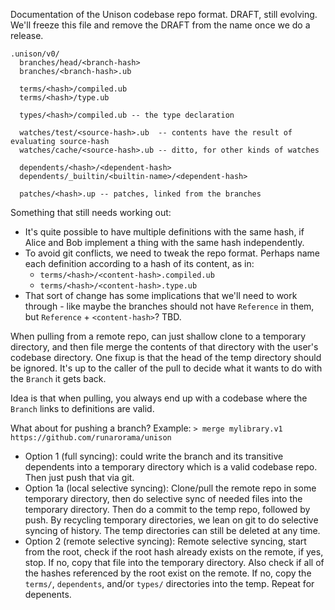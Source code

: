 Documentation of the Unison codebase repo format. DRAFT, still evolving. We'll freeze this file and remove the DRAFT from the name once we do a release.

```
.unison/v0/
  branches/head/<branch-hash>
  branches/<branch-hash>.ub

  terms/<hash>/compiled.ub
  terms/<hash>/type.ub

  types/<hash>/compiled.ub -- the type declaration

  watches/test/<source-hash>.ub  -- contents have the result of evaluating source-hash
  watches/cache/<source-hash>.ub -- ditto, for other kinds of watches

  dependents/<hash>/<dependent-hash> 
  dependents/_builtin/<builtin-name>/<dependent-hash>

  patches/<hash>.up -- patches, linked from the branches
```

Something that still needs working out:

* It's quite possible to have multiple definitions with the same hash, if Alice and Bob implement a thing with the same hash independently.
* To avoid git conflicts, we need to tweak the repo format. Perhaps name each definition according to a hash of its content, as in:
  * `terms/<hash>/<content-hash>.compiled.ub`
  * `terms/<hash>/<content-hash>.type.ub`
* That sort of change has some implications that we'll need to work through - like maybe the branches should not have `Reference` in them, but `Reference` + `<content-hash>`? TBD.

When pulling from a remote repo, can just shallow clone to a temporary directory, and then file merge the contents of that directory with the user's codebase directory. One fixup is that the head of the temp directory should be ignored. It's up to the caller of the pull to decide what it wants to do with the `Branch` it gets back.

Idea is that when pulling, you always end up with a codebase where the `Branch` links to definitions are valid.

What about for pushing a branch? Example: `> merge mylibrary.v1 https://github.com/runarorama/unison`

* Option 1 (full syncing): could write the branch and its transitive dependents into a temporary directory which is a valid codebase repo. Then just push that via git.
* Option 1a (local selective syncing): Clone/pull the remote repo in some temporary directory, then do selective sync of needed files into the temporary directory. Then do a commit to the temp repo, followed by push. By recycling temporary directories, we lean on git to do selective syncing of history. The temp directories can still be deleted at any time.
* Option 2 (remote selective syncing): Remote selective syncing, start from the root, check if the root hash already exists on the remote, if yes, stop. If no, copy that file into the temporary directory. Also check if all of the hashes referenced by the root exist on the remote. If no, copy the `terms/`, `dependents`, and/or `types/` directories into the temp. Repeat for depenents.
